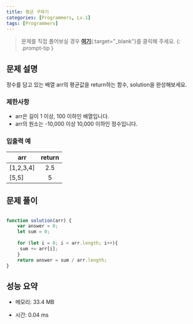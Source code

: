 ```yaml
---
title: 평균 구하기
categories: [Programmers, Lv.1]
tags: [Programmers]
---
```


> 문제를 직접 풀어보실 경우 [**여기**](https://school.programmers.co.kr/learn/courses/30/lessons/12944){:target="_blank"}를 클릭해 주세요.
{: .prompt-tip }

## 문제 설명

<p>정수를 담고 있는 배열 arr의 평균값을 return하는 함수, solution을 완성해보세요.</p>

### 제한사항

<ul>
<li>arr은 길이 1 이상, 100 이하인 배열입니다.</li>
<li>arr의 원소는  -10,000 이상 10,000 이하인 정수입니다.</li>
</ul>

### 입출력 예
<div class="table-wrapper"><table>
        <thead><tr>
<th>arr</th>
<th style="text-align: center">return</th>
</tr>
</thead>
        <tbody><tr>
<td>[1,2,3,4]</td>
<td style="text-align: center">2.5</td>
</tr>
<tr>
<td>[5,5]</td>
<td style="text-align: center">5</td>
</tr>
</tbody>
      </table></div>

## 문제 풀이

```js

function solution(arr) {
    var answer = 0;
    let sum = 0;
    
    for (let i = 0; i < arr.length; i++){
     sum += arr[i];   
    }
    return answer = sum / arr.length;
}


```

## 성능 요약

- 메모리: 33.4 MB

- 시간: 0.04 ms

